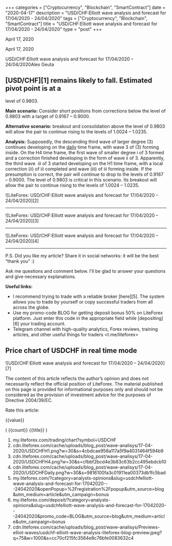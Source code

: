 +++
categories = ["Cryptocurrency", "Blockchain", "SmartContract"]
date = "2020-04-17"
description = "USD/CHF:Elliott wave analysis and forecast for 17/04/2020 - 24/04/2020"
tags = ["Cryptocurrency", "Blockchain", "SmartContract"]
title = "USD/CHF:Elliott wave analysis and forecast for 17/04/2020 - 24/04/2020"
type = "post"
+++

April 17, 2020

April 17, 2020

USD/CHF:Elliott wave analysis and forecast for 17/04/2020 –
24/04/2020Alex Geuta

## [USD/CHF][1] remains likely to fall. Estimated pivot point is at a
level of 0.9803.

 **Main scenario:** Consider short positions from corrections below the
level of 0.9803 with a target of 0.9167 – 0.9000.

 **Alternative scenario:** breakout and consolidation above the level of
0.9803 will allow the pair to continue rising to the levels of 1.0024 –
1.0235.

 **Analysis:** Supposedly, the descending third wave of larger degree
(3) continues developing on the [daily](https://www.fintecher.org/2020/03/03/forex-trading-daily-strategy/) time frame, with wave 3 of (3)
forming inside. On the H4 time frame, the first wave of smaller degree
i of 3 formed and a correction finished developing in the form of wave
ii of 3. Apparently, the third wave  iii of 3 started developing on the
H1 time frame, with a local correction (ii) of iii completed and wave
(iii) of iii forming inside. If the presumption is correct, the pair
will continue to drop to the levels of 0.9167 – 0.9000. The level of
0.9803 is critical in this scenario. Its breakout will allow the pair to
continue rising to the levels of 1.0024 – 1.0235.

![LiteForex: USD/CHF:Elliott wave analysis and forecast for 17/04/2020 –
24/04/2020][2]

* * *

![LiteForex: USD/CHF:Elliott wave analysis and forecast for 17/04/2020 –
24/04/2020][3]

* * *

![LiteForex: USD/CHF:Elliott wave analysis and forecast for 17/04/2020 –
24/04/2020][4]

* * *

P.S. Did you like my article? Share it in social networks: it will be
the best “thank you" :)

Ask me questions and comment below. I’ll be glad to answer your
questions and give necessary explanations.

 **Useful links:**

  * I recommend trying to trade with a reliable broker [here][5]. The system allows you to trade by yourself or copy successful traders from all across the globe.
  * Use my promo-code BLOG for getting deposit bonus 50% on LiteForex platform. Just enter this code in the appropriate field while [depositing][6] your trading account.
  * Telegram channel with high-quality analytics, Forex reviews, training articles, and other useful things for traders <t.me/liteforex>

## Price chart of USDCHF in real time mode

![USD/CHF:Elliott wave analysis and forecast for 17/04/2020 –
24/04/2020][7]

The content of this article reflects the author’s opinion and does not
necessarily reflect the official position of LiteForex. The material
published on this page is provided for informational purposes only and
should not be considered as the provision of investment advice for the
purposes of Directive 2004/39/EC.

Rate this article:

{{value}}

( {{count}} {{title}} )

   1. my.liteforex.com/trading/chart?symbol=USDCHF
   2. cdn.liteforex.com/cache/uploads/blog_post/wave-analisys/17-04-2020/USDCHFH1.png?w=30&s=4cbdcae956a117a5f9a4031464f594b9
   3. cdn.liteforex.com/cache/uploads/blog_post/wave-analisys/17-04-2020/USDCHFH4.png?w=30&s=cfbbf2bcd4e3b83c63b2cc495ebdcb10
   4. cdn.liteforex.com/cache/uploads/blog_post/wave-analisys/17-04-2020/USDCHFDaily.png?w=30&s=9816100fa3c01911ea00373db1fc5bad
   5. my.liteforex.com/?category=analysts-opinions&slug=usdchfelliott-wave-analysis-and-forecast-for-17042020---24042020&openPopup=%2Fregistration%2Fpopup&utm_source=blog&utm_medium=article&utm_campaign=bonus
   6. my.liteforex.com/deposit/?category=analysts-opinions&slug=usdchfelliott-wave-analysis-and-forecast-for-17042020---24042020&promo_code=BLOG&utm_source=blog&utm_medium=article&utm_campaign=bonus
   7. cdn.liteforex.com/cache/uploads/blog_post/wave-analisys/Previews-elliot-waves/usdchf-elliott-wave-analysis-liteforex-blog-preview.jpeg?q=75&w=1000&s=cc70cf215fc3584e8c76bfe0083632c4